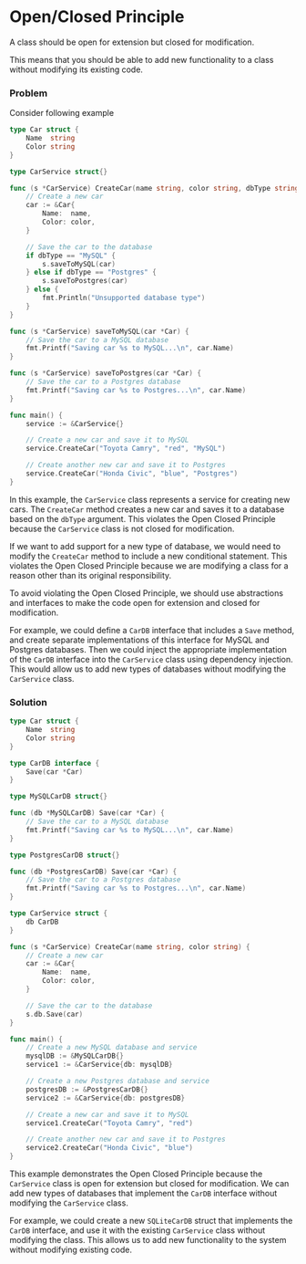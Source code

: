 # Open/Closed Principle 
A class should be open for extension but closed for modification. 

This means that you should be able to add new functionality to a class without modifying its existing code.

### Problem

Consider following example
```go
type Car struct {
    Name  string
    Color string
}

type CarService struct{}

func (s *CarService) CreateCar(name string, color string, dbType string) {
    // Create a new car
    car := &Car{
        Name:  name,
        Color: color,
    }

    // Save the car to the database
    if dbType == "MySQL" {
        s.saveToMySQL(car)
    } else if dbType == "Postgres" {
        s.saveToPostgres(car)
    } else {
        fmt.Println("Unsupported database type")
    }
}

func (s *CarService) saveToMySQL(car *Car) {
    // Save the car to a MySQL database
    fmt.Printf("Saving car %s to MySQL...\n", car.Name)
}

func (s *CarService) saveToPostgres(car *Car) {
    // Save the car to a Postgres database
    fmt.Printf("Saving car %s to Postgres...\n", car.Name)
}

func main() {
    service := &CarService{}

    // Create a new car and save it to MySQL
    service.CreateCar("Toyota Camry", "red", "MySQL")

    // Create another new car and save it to Postgres
    service.CreateCar("Honda Civic", "blue", "Postgres")
}
```

In this example, the `CarService` class represents a service for creating new cars. 
The `CreateCar` method creates a new car and saves it to a database based on the `dbType` argument. 
This violates the Open Closed Principle because the `CarService` class is not closed for modification. 

If we want to add support for a new type of database, 
we would need to modify the `CreateCar` method to include a new conditional statement. 
This violates the Open Closed Principle because we are modifying a class for a reason other than its original responsibility.

To avoid violating the Open Closed Principle, 
we should use abstractions and interfaces to make the code open for extension and closed for modification. 

For example, we could define a `CarDB` interface that includes a `Save` method, 
and create separate implementations of this interface for MySQL and Postgres databases. 
Then we could inject the appropriate implementation of the `CarDB` interface into the `CarService` class using dependency injection. 
This would allow us to add new types of databases without modifying the `CarService` class.

### Solution

```go
type Car struct {
    Name  string
    Color string
}

type CarDB interface {
    Save(car *Car)
}

type MySQLCarDB struct{}

func (db *MySQLCarDB) Save(car *Car) {
    // Save the car to a MySQL database
    fmt.Printf("Saving car %s to MySQL...\n", car.Name)
}

type PostgresCarDB struct{}

func (db *PostgresCarDB) Save(car *Car) {
    // Save the car to a Postgres database
    fmt.Printf("Saving car %s to Postgres...\n", car.Name)
}

type CarService struct {
    db CarDB
}

func (s *CarService) CreateCar(name string, color string) {
    // Create a new car
    car := &Car{
        Name:  name,
        Color: color,
    }

    // Save the car to the database
    s.db.Save(car)
}

func main() {
    // Create a new MySQL database and service
    mysqlDB := &MySQLCarDB{}
    service1 := &CarService{db: mysqlDB}

    // Create a new Postgres database and service
    postgresDB := &PostgresCarDB{}
    service2 := &CarService{db: postgresDB}

    // Create a new car and save it to MySQL
    service1.CreateCar("Toyota Camry", "red")

    // Create another new car and save it to Postgres
    service2.CreateCar("Honda Civic", "blue")
}
```

This example demonstrates the Open Closed Principle because 
the `CarService` class is open for extension but closed for modification. 
We can add new types of databases that implement the `CarDB` interface without modifying the `CarService` class. 

For example, we could create a new `SQLiteCarDB` struct that implements the `CarDB` interface, 
and use it with the existing `CarService` class without modifying the class. 
This allows us to add new functionality to the system without modifying existing code.